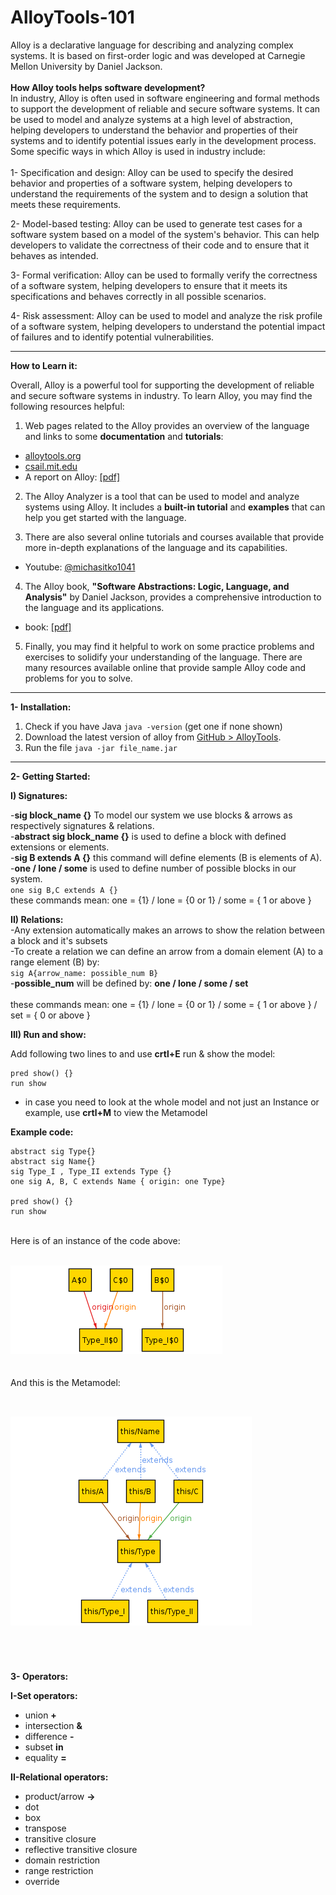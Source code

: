 # AlloyTools-101

Alloy is a declarative language for describing and analyzing complex systems. It is based on first-order logic and was developed at Carnegie Mellon University by Daniel Jackson.<br/>
<br/>
**How Alloy tools helps software development?** <br/>
In industry, Alloy is often used in software engineering and formal methods to support the development of reliable and secure software systems. It can be used to model and analyze systems at a high level of abstraction, helping developers to understand the behavior and properties of their systems and to identify potential issues early in the development process. Some specific ways in which Alloy is used in industry include:<br/>
<br/>
1- Specification and design: Alloy can be used to specify the desired behavior and properties of a software system, helping developers to understand the requirements of the system and to design a solution that meets these requirements.

2- Model-based testing: Alloy can be used to generate test cases for a software system based on a model of the system's behavior. This can help developers to validate the correctness of their code and to ensure that it behaves as intended.

3- Formal verification: Alloy can be used to formally verify the correctness of a software system, helping developers to ensure that it meets its specifications and behaves correctly in all possible scenarios.

4- Risk assessment: Alloy can be used to model and analyze the risk profile of a software system, helping developers to understand the potential impact of failures and to identify potential vulnerabilities.

---

**How to Learn it:**

Overall, Alloy is a powerful tool for supporting the development of reliable and secure software systems in industry. To learn Alloy, you may find the following resources helpful:

1. Web pages related to the Alloy provides an overview of the language and links to some **documentation** and **tutorials**:

- [alloytools.org](https://alloytools.org/documentation.html)
- [csail.mit.edu](https://www.csail.mit.edu/research/alloy)
- A report on Alloy: [[pdf]](https://www.doc.ic.ac.uk/project/examples/2007/271j/suprema_on_alloy/Final%20Report/LaTeX/report.pdf)

2. The Alloy Analyzer is a tool that can be used to model and analyze systems using Alloy. It includes a **built-in tutorial** and **examples** that can help you get started with the language.

3. There are also several online tutorials and courses available that provide more in-depth explanations of the language and its capabilities.
- Youtube: [@michasitko1041](https://www.youtube.com/@michasitko1041)

4. The Alloy book, **"Software Abstractions: Logic, Language, and Analysis"** by Daniel Jackson, provides a comprehensive introduction to the language and its applications.

-  book: [[pdf]](https://www.cin.ufpe.br/~if721/intranet/AlloyBook.pdf)

5. Finally, you may find it helpful to work on some practice problems and exercises to solidify your understanding of the language. There are many resources available online that provide sample Alloy code and problems for you to solve.

---

**1- Installation:**

1. Check if you have Java ```java -version``` (get one if none shown)
2. Download the latest version of alloy from [GitHub > AlloyTools](https://github.com/AlloyTools/org.alloytools.alloy/releases).
3. Run the file ``` java -jar file_name.jar ```
---

**2- Getting Started:**<br/>

**I) Signatures:**<br/>

-**sig block_name {}** To model our system we use blocks & arrows as respectively signatures & relations. <br/>
-**abstract sig block_name {}** is used to define a block with defined extensions or elements. <br/>
-**sig B extends A {}** this command will define elements (B is elements of A). <br/>
-**one / lone / some** is used to define number of possible blocks in our system. <br/> ``` one sig B,C extends A {} ```<br/>
these commands mean: one = {1} / lone = {0 or 1} / some = { 1 or above }


**II) Relations:**<br/>
-Any extension automatically makes an arrows to show the relation between a block and it's subsets <br/>
-To create a relation we can define an arrow from a domain element (A) to a range element (B) by: <br/> ``` sig A{arrow_name: possible_num B} ``` <br/>
-**possible_num** will be defined by: **one / lone / some / set** <br/><br/>
these commands mean: one = {1} / lone = {0 or 1} / some = { 1 or above } / set = { 0 or above } 

**III) Run and show:**<br/>

Add following two lines to and use **crtl+E** run & show the model: <br/>

    pred show() {}
    run show

- in case you need to look at the whole model and not just an Instance or example, use **crtl+M** to view the Metamodel <br/>


**Example code:**


    abstract sig Type{}
    abstract sig Name{}
    sig Type_I , Type_II extends Type {}
    one sig A, B, C extends Name { origin: one Type}

    pred show() {}
    run show

<br/>
Here is of an instance of the code above: <br/><br/>


![ ](./Images/1.png)
<br/><br/><br/>
And this is the Metamodel: <br/><br/>

![ ](./Images/2.png)
<br/><br/><br/>
 ---

**3- Operators:**<br/>

**I-Set operators:** 
- union **+**
- intersection **&**
- difference **-**
- subset **in**
- equality **=**

**II-Relational operators:**
- product/arrow **->**
- dot
- box
- transpose
- transitive closure
- reflective transitive closure
- domain restriction
- range restriction
- override




